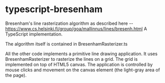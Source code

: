 # typescript-bresenham
Bresenham's line rasterization algorithm as described here -- https://www.cs.helsinki.fi/group/goa/mallinnus/lines/bresenh.html
A TypeScript implementation.

The algorithm itself is contained in BresenhamRasterizer.ts

All the other code implements a primitive line drawing application.
It uses BresenhamRasterizer to rasterize the lines on a grid.
The grid is implemented on top of HTML5 canvas.
The application is controlled by mouse clicks and movement on the canvas element (the light-gray area of the page).
